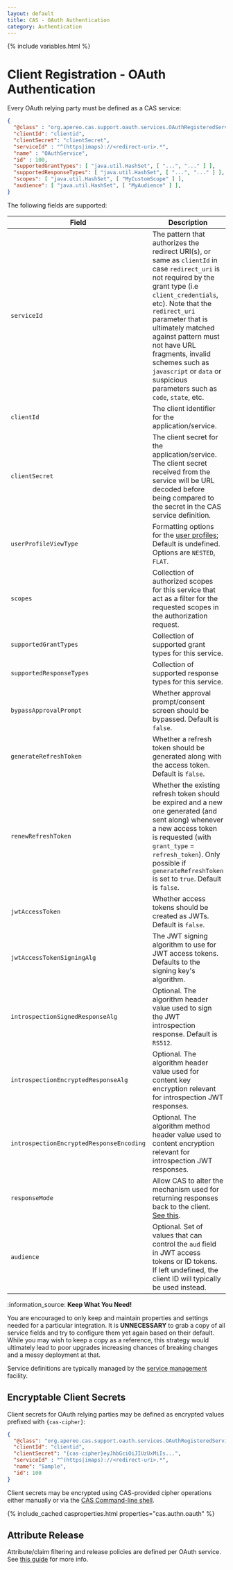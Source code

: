 ```yaml
---
layout: default
title: CAS - OAuth Authentication
category: Authentication
---
```

{% include variables.html %}


# Client Registration - OAuth Authentication

Every OAuth relying party must be defined as a CAS service:

```json
{
  "@class" : "org.apereo.cas.support.oauth.services.OAuthRegisteredService",
  "clientId": "clientid",
  "clientSecret": "clientSecret",
  "serviceId" : "^(https|imaps)://<redirect-uri>.*",
  "name" : "OAuthService",
  "id" : 100,
  "supportedGrantTypes": [ "java.util.HashSet", [ "...", "..." ] ],
  "supportedResponseTypes": [ "java.util.HashSet", [ "...", "..." ] ],
  "scopes": [ "java.util.HashSet", [ "MyCustomScope" ] ],
  "audience": [ "java.util.HashSet", [ "MyAudience" ] ],
}
```

The following fields are supported:

| Field                                    | Description                                                                                                                                                                                                                                                                                                                                                                           |
|------------------------------------------|---------------------------------------------------------------------------------------------------------------------------------------------------------------------------------------------------------------------------------------------------------------------------------------------------------------------------------------------------------------------------------------|
| `serviceId`                              | The pattern that authorizes the redirect URI(s), or same as `clientId` in case `redirect_uri` is not required by the grant type (i.e `client_credentials`, etc). Note that the `redirect_uri` parameter that is ultimately matched against pattern must not have URL fragments, invalid schemes such as `javascript` or `data` or suspicious parameters such as `code`, `state`, etc. |
| `clientId`                               | The client identifier for the application/service.                                                                                                                                                                                                                                                                                                                                    |
| `clientSecret`                           | The client secret for the application/service. The client secret received from the service will be URL decoded before being compared to the secret in the CAS service definition.                                                                                                                                                                                                     |
| `userProfileViewType`                    | Formatting options for the [user profiles](OAuth-Authentication-UserProfiles.html); Default is undefined. Options are `NESTED`, `FLAT`.                                                                                                                                                                                                                                               |
| `scopes`                                 | Collection of authorized scopes for this service that act as a filter for the requested scopes in the authorization request.                                                                                                                                                                                                                                                          |
| `supportedGrantTypes`                    | Collection of supported grant types for this service.                                                                                                                                                                                                                                                                                                                                 |
| `supportedResponseTypes`                 | Collection of supported response types for this service.                                                                                                                                                                                                                                                                                                                              |
| `bypassApprovalPrompt`                   | Whether approval prompt/consent screen should be bypassed. Default is `false`.                                                                                                                                                                                                                                                                                                        |
| `generateRefreshToken`                   | Whether a refresh token should be generated along with the access token. Default is `false`.                                                                                                                                                                                                                                                                                          |
| `renewRefreshToken`                      | Whether the existing refresh token should be expired and a new one generated (and sent along) whenever a new access token is requested (with `grant_type` = `refresh_token`). Only possible if `generateRefreshToken` is set to `true`. Default is `false`.                                                                                                                           |
| `jwtAccessToken`                         | Whether access tokens should be created as JWTs. Default is `false`.                                                                                                                                                                                                                                                                                                                  |
| `jwtAccessTokenSigningAlg`               | The JWT signing algorithm to use for JWT access tokens. Defaults to the signing key's algorithm.                                                                                                                                                                                                                                                                                      |
| `introspectionSignedResponseAlg`         | Optional. The algorithm header value used to sign the JWT introspection response. Default is `RS512`.                                                                                                                                                                                                                                                                                 |
| `introspectionEncryptedResponseAlg`      | Optional. The algorithm header value used for content key encryption relevant for introspection JWT responses.                                                                                                                                                                                                                                                                        |
| `introspectionEncryptedResponseEncoding` | Optional. The algorithm method header value used to content encryption relevant for introspection JWT responses.                                                                                                                                                                                                                                                                      |
| `responseMode`                           | Allow CAS to alter the mechanism used for returning responses back to the client. [See this](OAuth-Authentication-Clients-ResponseMode.html).                                                                                                                                                                                                                                         |
| `audience`                               | Optional. Set of values that can control the `aud` field in JWT access tokens or ID tokens. If left undefined, the client ID will typically be used instead.                                                                                                                                                                                                                          |

<div class="alert alert-info">:information_source: <strong>Keep What You Need!</strong><p>You are encouraged to only keep and maintain 
properties and settings needed for a particular integration. It is <strong>UNNECESSARY</strong> to grab a copy of 
all service fields and try to configure them yet again based on their default. While you may wish to keep a copy as 
a reference, this strategy would ultimately lead to poor upgrades increasing chances of breaking changes and a messy deployment at that.</p></div>

Service definitions are typically managed by the [service management](../services/Service-Management.html) facility.

## Encryptable Client Secrets

Client secrets for OAuth relying parties may be defined as encrypted values prefixed with `{cas-cipher}`:

```json
{
  "@class": "org.apereo.cas.support.oauth.services.OAuthRegisteredService",
  "clientId": "clientid",
  "clientSecret": "{cas-cipher}eyJhbGciOiJIUzUxMiIs...",
  "serviceId" : "^(https|imaps)://<redirect-uri>.*",
  "name": "Sample",
  "id": 100
}
```

Client secrets may be encrypted using CAS-provided cipher operations 
either manually or via the [CAS Command-line shell](../installation/Configuring-Commandline-Shell.html).

{% include_cached casproperties.html properties="cas.authn.oauth" %}

## Attribute Release

Attribute/claim filtering and release policies are defined per OAuth service.
See [this guide](../integration/Attribute-Release-Policies.html) for more info.
